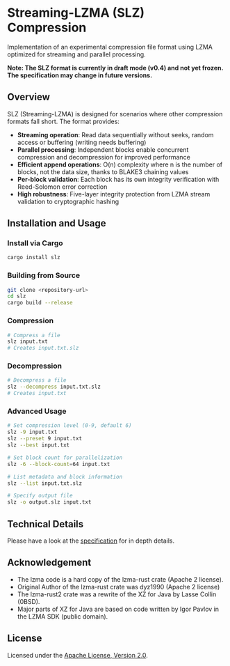 # Streaming-LZMA (SLZ) Compression

Implementation of an experimental compression file format using LZMA optimized for streaming and parallel processing.

**Note: The SLZ format is currently in draft mode (v0.4) and not yet frozen. The specification may change in future
versions.**

## Overview

SLZ (Streaming-LZMA) is designed for scenarios where other compression formats fall short. The format provides:

- **Streaming operation**: Read data sequentially without seeks, random access or buffering (writing needs buffering)
- **Parallel processing**: Independent blocks enable concurrent compression and decompression for improved performance
- **Efficient append operations**: O(n) complexity where n is the number of blocks, not the data size, thanks to BLAKE3
  chaining values
- **Per-block validation**: Each block has its own integrity verification with Reed-Solomon error correction
- **High robustness**: Five-layer integrity protection from LZMA stream validation to cryptographic hashing

## Installation and Usage

### Install via Cargo

```bash
cargo install slz
```

### Building from Source

```bash
git clone <repository-url>
cd slz
cargo build --release
```

### Compression

```bash
# Compress a file
slz input.txt
# Creates input.txt.slz
```

### Decompression

```bash
# Decompress a file
slz --decompress input.txt.slz
# Creates input.txt
```

### Advanced Usage

```bash
# Set compression level (0-9, default 6)
slz -9 input.txt
slz --preset 9 input.txt
slz --best input.txt

# Set block count for parallelization
slz -6 --block-count=64 input.txt

# List metadata and block information
slz --list input.txt.slz

# Specify output file
slz -o output.slz input.txt
```

## Technical Details

Please have a look at the [specification](SPECIFICATION.md) for in depth details.

## Acknowledgement

- The lzma code is a hard copy of the lzma-rust crate (Apache 2 license).
- Original Author of the lzma-rust crate was dyz1990 (Apache 2 license)
- The lzma-rust2 crate was a rewrite of the XZ for Java by Lasse Collin (0BSD).
- Major parts of XZ for Java are based on code written by Igor Pavlov in the LZMA SDK (public domain).

## License

Licensed under the [Apache License, Version 2.0](https://www.apache.org/licenses/LICENSE-2.0).
